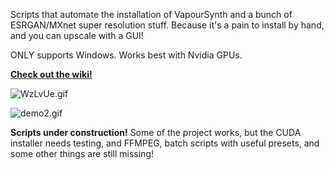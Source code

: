 Scripts that automate the installation of VapourSynth and a bunch of ESRGAN/MXnet super resolution stuff. Because it's a pain to install by hand, and you can upscale with a GUI!

ONLY supports Windows. Works best with Nvidia GPUs. 

**[Check out the wiki!](https://github.com/AlphaAtlas/VapourSynth-Super-Resolution-Helper/wiki)**

![WzLvUe.gif](https://raw.githubusercontent.com/AlphaAtlas/VSSH-Wiki-Images/master/images/WzLvUe.gif)

![demo2.gif](https://raw.githubusercontent.com/AlphaAtlas/VSSH-Wiki-Images/master/images/demo2.gif)

**Scripts under construction!** Some of the project works, but the CUDA installer needs testing, and FFMPEG, batch scripts with useful presets, and some other things are still missing!


